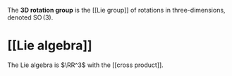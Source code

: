 The **3D rotation group** is the [[Lie group]] of rotations in three-dimensions, denoted $\operatorname{SO}(3)$.

# [[Lie algebra]]

The Lie algebra is $\RR^3$ with the [[cross product]].